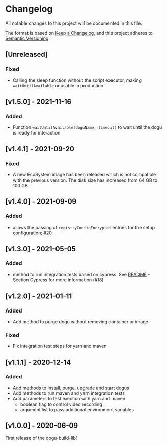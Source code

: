# Changelog
All notable changes to this project will be documented in this file.

The format is based on [Keep a Changelog](https://keepachangelog.com/en/1.0.0/),
and this project adheres to [Semantic Versioning](https://semver.org/spec/v2.0.0.html).

## [Unreleased]
### Fixed
- Calling the sleep function without the script executor, making `waitUntilAvailable` unusable in production

## [v1.5.0] - 2021-11-16
### Added
- Function `waitUntilAvailable(doguName, timeout)` to wait until the dogu is ready for interaction

## [v1.4.1] - 2021-09-20
### Fixed 
- A new EcoSystem image has been released which is not compatible with the previous version.
  The disk size has increased from 64 GB to 100 GB.

## [v1.4.0] - 2021-09-09
### Added
- allows the passing of `registryConfigEncrypted` entries for the setup configuration; #20

## [v1.3.0] - 2021-05-05
### Added
- method to run integration tests based on cypress. See [README](README.md) - Section Cypress for more information (#18)

## [v1.2.0] - 2021-01-11
### Added
- Add method to purge dogu without removing container or image
  
### Fixed
- Fix integration test steps for yarn and maven

## [v1.1.1] - 2020-12-14
### Added
- Add methods to install, purge, upgrade and start dogus
- Add methods to run maven and yarn integration tests
- Add parameters to test exection with yarn and maven
  - boolean flag to control video recording
  - argument list to pass additional environment variables

## [v1.0.0] - 2020-06-09
First release of the dogu-build-lib!

